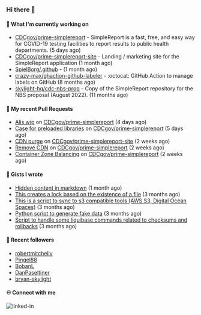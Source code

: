 ### Hi there 👋

#### 🚀 What I'm currently working on

- [CDCgov/prime-simplereport](https://github.com/CDCgov/prime-simplereport) - SimpleReport is a fast, free, and easy way for COVID-19 testing facilities to report results to public health departments. (5 days ago)
- [CDCgov/prime-simplereport-site](https://github.com/CDCgov/prime-simplereport-site) - Landing / marketing site for the SimpleReport application (1 month ago)
- [SpielBorg/.github](https://github.com/SpielBorg/.github) -  (1 month ago)
- [crazy-max/ghaction-github-labeler](https://github.com/crazy-max/ghaction-github-labeler) - :octocat: GitHub Action to manage labels on GitHub (8 months ago)
- [skylight-hq/cdc-nbs-prop](https://github.com/skylight-hq/cdc-nbs-prop) - Copy of the SimpleReport repository for the NBS proposal (August 2022). (11 months ago)

#### 🔨 My recent Pull Requests

- [Alis wip](https://github.com/CDCgov/prime-simplereport/pull/6118) on [CDCgov/prime-simplereport](https://github.com/CDCgov/prime-simplereport) (4 days ago)
- [Case for preloaded libraries](https://github.com/CDCgov/prime-simplereport/pull/6111) on [CDCgov/prime-simplereport](https://github.com/CDCgov/prime-simplereport) (5 days ago)
- [CDN purge](https://github.com/CDCgov/prime-simplereport-site/pull/555) on [CDCgov/prime-simplereport-site](https://github.com/CDCgov/prime-simplereport-site) (2 weeks ago)
- [Remove CDN](https://github.com/CDCgov/prime-simplereport/pull/6052) on [CDCgov/prime-simplereport](https://github.com/CDCgov/prime-simplereport) (2 weeks ago)
- [Container Zone Balancing](https://github.com/CDCgov/prime-simplereport/pull/6051) on [CDCgov/prime-simplereport](https://github.com/CDCgov/prime-simplereport) (2 weeks ago)

#### 📓 Gists I wrote

- [Hidden content in markdown](https://gist.github.com/cffeb79c933f98279c46906f390fd3a0) (1 month ago)
- [This creates a lock based on the existence of a file](https://gist.github.com/6bb524c02a636a478f49d7387f57869b) (3 months ago)
- [This is a script to sync to s3 compatible tools (AWS S3, Digital Ocean Spaces)](https://gist.github.com/7a42ab3b5203a9eca579f0a80a9dc63b) (3 months ago)
- [Python script to generate fake data](https://gist.github.com/ea13a03b628e2d682334c0adf38400c5) (3 months ago)
- [Script to handle some liquibase commands related to checksums and rollbacks](https://gist.github.com/ac68b4781c7c500bf5c2aa9bd4aaff7c) (3 months ago)

#### 👯 Recent followers

- [robertmitchellv](https://github.com/robertmitchellv)
- [Pingel88](https://github.com/Pingel88)
- [BobanL](https://github.com/BobanL)
- [DanPaseltiner](https://github.com/DanPaseltiner)
- [bryan-skylight](https://github.com/bryan-skylight)

#### ♾️ Connect with me
[<img align="left" alt="linked-in" src="https://img.shields.io/badge/linkedin-%230077B5.svg?&style=for-the-badge&logo=linkedin&logoColor=white" />](https://www.linkedin.com/in/alismx)
